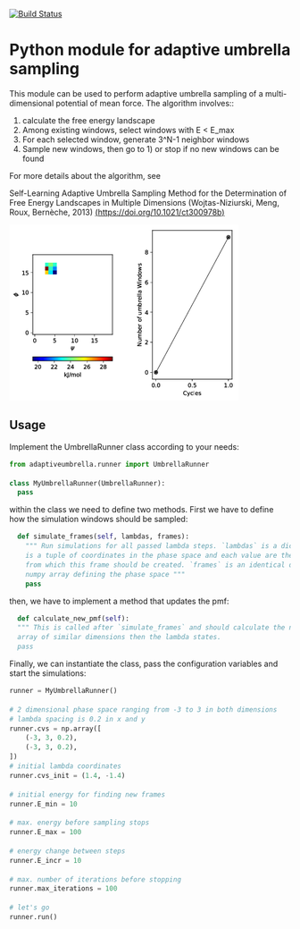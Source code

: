 [![Build Status](https://travis-ci.org/danijoo/adaptiveumbrella.svg?branch=master)](https://travis-ci.org/danijoo/adaptiveumbrella)

# Python module for adaptive umbrella sampling

This module can be used to perform adaptive umbrella sampling of a multi-dimensional potential of mean force. The
algorithm involves::

1) calculate the free energy landscape
2) Among existing windows, select windows with E < E_max
3) For each selected window, generate 3^N-1 neighbor windows
4) Sample new windows, then go to 1) or stop if no new windows can be found

For more details about the algorithm, see

Self-Learning Adaptive Umbrella Sampling Method for the Determination of Free Energy Landscapes in Multiple Dimensions (Wojtas-Niziurski, Meng, Roux, Bernèche, 2013)
[(https://doi.org/10.1021/ct300978b)](https://doi.org/10.1021/ct300978b)


![Example](https://raw.githubusercontent.com/danijoo/adaptiveumbrella/master/examples/example.gif)

## Usage

Implement the UmbrellaRunner class according to your needs: 

```python
from adaptiveumbrella.runner import UmbrellaRunner

class MyUmbrellaRunner(UmbrellaRunner):
  pass
```

within the class we need to define two methods. First we have to define how the simulation windows should be sampled:

```python
  def simulate_frames(self, lambdas, frames):
    """ Run simulations for all passed lambda steps. `lambdas` is a dictionary where each key
    is a tuple of coordinates in the phase space and each value are the lambda values of the root
    from which this frame should be created. `frames` is an identical dict, but with indeces of the pmf
    numpy array defining the phase space """
    pass
```

then, we have to implement a method that updates the pmf:
 
```python
  def calculate_new_pmf(self):
  """ This is called after `simulate_frames` and should calculate the new PMF. return value must be a numpy
  array of similar dimensions then the lambda states.
  pass
```

Finally, we can instantiate the class, pass the configuration variables and start the simulations:

```python
runner = MyUmbrellaRunner()

# 2 dimensional phase space ranging from -3 to 3 in both dimensions
# lambda spacing is 0.2 in x and y
runner.cvs = np.array([
    (-3, 3, 0.2),
    (-3, 3, 0.2),
])
# initial lambda coordinates
runner.cvs_init = (1.4, -1.4)

# initial energy for finding new frames
runner.E_min = 10

# max. energy before sampling stops
runner.E_max = 100

# energy change between steps
runner.E_incr = 10

# max. number of iterations before stopping
runner.max_iterations = 100

# let's go
runner.run()
```

